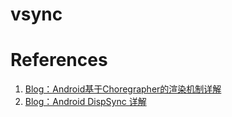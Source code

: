 # vsync



























# References

1. [Blog：Android基于Choregrapher的渲染机制详解](https://androidperformance.com/2019/10/22/Android-Choreographer/)
2. [Blog：Android DispSync 详解](http://tinylab.org/android-dispsync/)

